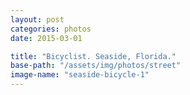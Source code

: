 ```yaml
---
layout: post
categories: photos
date: 2015-03-01

title: "Bicyclist. Seaside, Florida."
base-path: "/assets/img/photos/street"
image-name: "seaside-bicycle-1"
---
```


